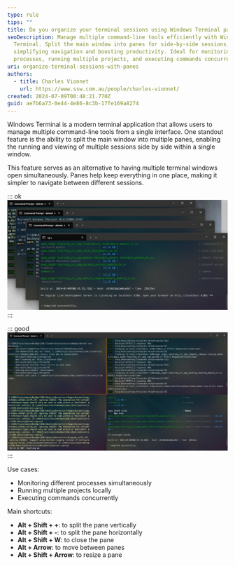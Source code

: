 ```yaml
---
type: rule
tips: ""
title: Do you organize your terminal sessions using Windows Terminal panes?
seoDescription: Manage multiple command-line tools efficiently with Windows
  Terminal. Split the main window into panes for side-by-side sessions,
  simplifying navigation and boosting productivity. Ideal for monitoring
  processes, running multiple projects, and executing commands concurrently.
uri: organize-terminal-sessions-with-panes
authors:
  - title: Charles Vionnet
    url: https://www.ssw.com.au/people/charles-vionnet/
created: 2024-07-09T00:48:21.770Z
guid: ae7b6a73-0e44-4e86-8c3b-17fe169a8274
---
```

Windows Terminal is a modern terminal application that allows users to manage multiple command-line tools from a single interface. One standout feature is the ability to split the main window into multiple panes, enabling the running and viewing of multiple sessions side by side within a single window.
            
<!--endintro-->

This feature serves as an alternative to having multiple terminal windows open simultaneously. Panes help keep everything in one place, making it simpler to navigate between different sessions.

::: ok  
![Figure: APIs and front-end applications running in different windows](multiple-windows.jpg)
:::

::: good  
![Figure: APIs and front-end applications running in panes](one-window.jpg)
:::

Use cases:
- Monitoring different processes simultaneously
- Running multiple projects locally
- Executing commands concurrently

Main shortcuts:
- **Alt + Shift + +**: to split the pane vertically
- **Alt + Shift + -**: to split the pane horizontally
- **Alt + Shift + W**: to close the pane
- **Alt + Arrow**: to move between panes
- **Alt + Shift + Arrow**: to resize a pane
